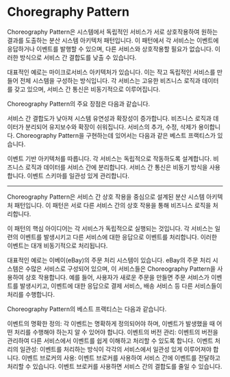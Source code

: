 # Choregraphy Pattern

Choreography Pattern은 시스템에서 독립적인 서비스가 서로 상호작용하여 원하는 결과를 도출하는 분산 시스템 아키텍처 패턴입니다. 이 패턴에서 각 서비스는 이벤트에 응답하거나 이벤트를 발행할 수 있으며, 다른 서비스와 상호작용할 필요가 없습니다. 이러한 방식으로 서비스 간 결합도를 낮출 수 있습니다.

대표적인 예로는 마이크로서비스 아키텍처가 있습니다. 이는 작고 독립적인 서비스를 만들어 전체 시스템을 구성하는 방식입니다. 각 서비스는 고유한 비즈니스 로직과 데이터를 갖고 있으며, 서비스 간 통신은 비동기적으로 이루어집니다.

Choreography Pattern의 주요 장점은 다음과 같습니다.

서비스 간 결합도가 낮아져 시스템 유연성과 확장성이 증가합니다.
비즈니스 로직과 데이터가 분리되어 유지보수와 확장이 쉬워집니다.
서비스의 추가, 수정, 삭제가 용이합니다.
Choreography Pattern을 구현하는데 있어서는 다음과 같은 베스트 프랙티스가 있습니다.

이벤트 기반 아키텍처를 따릅니다.
각 서비스는 독립적으로 작동하도록 설계합니다.
비즈니스 로직과 데이터를 서비스 간에 분리합니다.
서비스 간 통신은 비동기 방식을 사용합니다.
이벤트 스키마를 일관성 있게 관리합니다.

------------------------------------
Choreography Pattern은 서비스 간 상호 작용을 중심으로 설계된 분산 시스템 아키텍처 패턴입니다. 이 패턴은 서로 다른 서비스 간의 상호 작용을 통해 비즈니스 로직을 처리합니다.

이 패턴의 핵심 아이디어는 각 서비스가 독립적으로 실행되는 것입니다. 각 서비스는 일련의 이벤트를 발생시키고 다른 서비스에 대한 응답으로 이벤트를 처리합니다. 이러한 이벤트는 대개 비동기적으로 처리됩니다.

대표적인 예로는 이베이(eBay)의 주문 처리 시스템이 있습니다. eBay의 주문 처리 시스템은 수많은 서비스로 구성되어 있으며, 이 서비스들은 Choreography Pattern을 사용하여 상호 작용합니다. 예를 들어, 사용자가 새로운 주문을 만들면 주문 서비스가 이벤트를 발생시키고, 이벤트에 대한 응답으로 결제 서비스, 배송 서비스 등 다른 서비스들이 처리를 수행합니다.

Choreography Pattern의 베스트 프랙티스는 다음과 같습니다.

이벤트의 명확한 정의: 각 이벤트는 명확하게 정의되어야 하며, 이벤트가 발생했을 때 어떤 처리를 수행해야 하는지 알 수 있어야 합니다.
이벤트의 버전 관리: 이벤트의 버전을 관리하여 다른 서비스에서 이벤트를 쉽게 이해하고 처리할 수 있도록 합니다.
이벤트 처리의 일관성: 이벤트를 처리하는 방식이 각각의 서비스에서 일관성 있게 이루어져야 합니다.
이벤트 브로커의 사용: 이벤트 브로커를 사용하여 서비스 간에 이벤트를 전달하고 처리할 수 있습니다. 이벤트 브로커를 사용하면 서비스 간의 결합도를 줄일 수 있습니다.